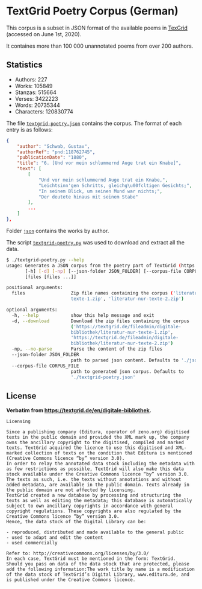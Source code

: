# TextGrid Poetry Corpus (German)

This corpus is a subset in JSON format of the available poems in [TexGrid](https://textgrid.de/en/digitale-bibliothek) (accessed on June 1st, 2020).

It containes more than 100 000 unannotated poems from over 200 authors.

## Statistics

- Authors: 227
- Works: 105849
- Stanzas: 515664
- Verses: 3422223
- Words: 20735344
- Characters: 120830774

The file [`textgrid-poetry.json`](./textgrid-poetry.json) contains the corpus. The format of each entry is as follows:

```json
{
    "author": "Schwab, Gustav",
    "authorRef": "pnd:118762745",
    "publicationDate": "1880",
    "title": "6. [Und vor mein schlummernd Auge trat ein Knabe]",
    "text": [
        [
            "Und vor mein schlummernd Auge trat ein Knabe,",
            "Leichtsinn'gen Schritts, gleichg\u00fcltigen Gesichts;",
            "In seinem Blick, um seinen Mund war nichts;",
            "Der deutete hinaus mit seinem Stabe"
        ],
        ...
    ]
},
```

Folder [`json`](./json) contains the works by author.

The script [`textgrid-poetry.py`](./textgrid-poetry.py) was used to download and extract all the data.

```bash
$ ./textgrid-poetry.py --help
usage: Generates a JSON corpus from the poetry part of TextGrid (https://textgrid.de/en/digitale-bibliothek)
       [-h] [-d] [-np] [--json-folder JSON_FOLDER] [--corpus-file CORPUS_FILE]
       [files [files ...]]

positional arguments:
  files                 Zip file names containing the corpus ('literatur-nur-
                        texte-1.zip', 'literatur-nur-texte-2.zip')

optional arguments:
  -h, --help            show this help message and exit
  -d, --download        Download the zip files containing the corpus
                        ('https://textgrid.de/fileadmin/digitale-
                        bibliothek/literatur-nur-texte-1.zip',
                        'https://textgrid.de/fileadmin/digitale-
                        bibliothek/literatur-nur-texte-2.zip')
  -np, --no-parse       Parse the content of the zip files
  --json-folder JSON_FOLDER
                        path to parsed json content. Defaults to './json'
  --corpus-file CORPUS_FILE
                        path to generated json corpus. Defaults to
                        './textgrid-poetry.json'
```

## License

**Verbatim from https://textgrid.de/en/digitale-bibliothek.**

```
Licensing

Since a publishing company (Editura, operator of zeno.org) digitised texts in the public domain and provided the XML mark up, the company owns the ancillary copyright to the digitised, compiled and marked texts. TextGrid acquired the licence to use this digitised and XML-marked collection of texts on the condition that Editura is mentioned (Creative Commons licence “by” version 3.0).
In order to relay the annotated data stock including the metadata with as few restrictions as possible, TextGrid will also make this data stock available under the Creative Commons licence “by” version 3.0.
The texts as such, i.e. the texts without annotations and without added metadata, are available in the public domain. Texts already in the public domain are not affected by licensing.
TextGrid created a new database by processing and structuring the texts as well as editing the metadata; this database is automatically subject to own ancillary copyrights in accordance with general copyright regulations. These copyrights are also regulated by the Creative Commons licence “by” version 3.0.
Hence, the data stock of the Digital Library can be:

- reproduced, distributed and made available to the general public
- used to adapt and edit the content
- used commercially

Refer to: http://creativecommons.org/licenses/by/3.0/
In each case, TextGrid must be mentioned in the form: TextGrid.
Should you pass on data of the data stock that are protected, please add the following information:The work title by name is a modification of the data stock of TextGrid’s Digital Library, www.editura.de, and is published under the Creative Commons licence.
```
